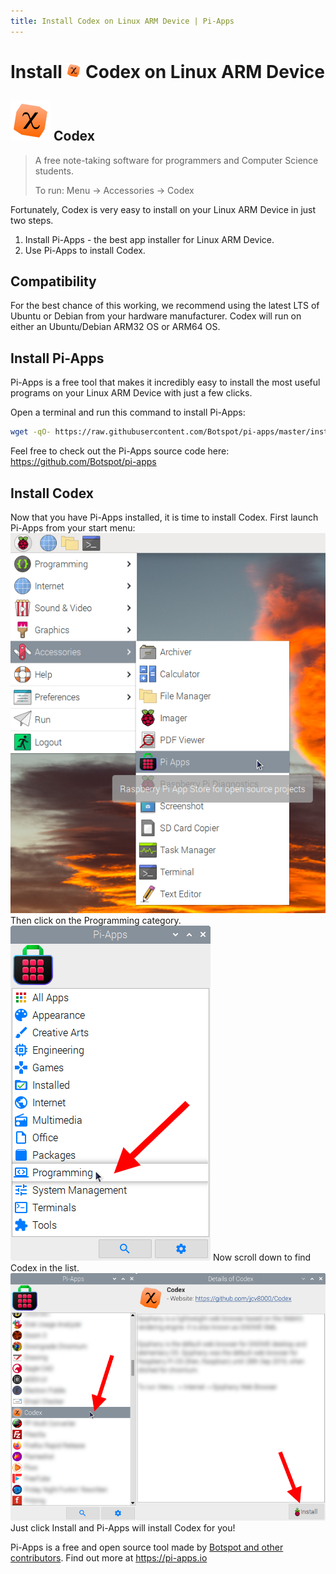 ```yaml
---
title: Install Codex on Linux ARM Device | Pi-Apps
---
```

<div class="simple-install-content content">

# Install <img src="/img/app-icons/Codex/icon-64.png" height=24> Codex on Linux ARM Device

## <img src="/img/app-icons/Codex/icon-64.png"> Codex
> A free note-taking software for programmers and Computer Science students.
> 
> To run: Menu -> Accessories -> Codex

Fortunately, Codex is very easy to install on your Linux ARM Device in just two steps.
1. Install Pi-Apps - the best app installer for Linux ARM Device.
2. Use Pi-Apps to install Codex.
</div>
<div class="simple-install-content content">

## Compatibility
For the best chance of this working, we recommend using the latest LTS of Ubuntu or Debian from your hardware manufacturer.
Codex will run on either an Ubuntu/Debian ARM32 OS or ARM64 OS.
</div>
<div class="simple-install-content content">

## Install Pi-Apps

Pi-Apps is a free tool that makes it incredibly easy to install the most useful programs on your Linux ARM Device with just a few clicks.

Open a terminal and run this command to install Pi-Apps:
```bash
wget -qO- https://raw.githubusercontent.com/Botspot/pi-apps/master/install | bash
```
Feel free to check out the Pi-Apps source code here: https://github.com/Botspot/pi-apps
</div>
<div class="simple-install-content content">

## Install Codex

Now that you have Pi-Apps installed, it is time to install Codex.
First launch Pi-Apps from your start menu:
<img src="/img/start-menu.png">
Then click on the Programming category.
<img src="/img/category-selections/Programming.png">
Now scroll down to find Codex in the list.
<img src="/img/app-icons/Codex/app-selection.png">
Just click Install and Pi-Apps will install Codex for you!
</div>
<div class="simple-install-content content">

Pi-Apps is a free and open source tool made by [Botspot and other contributors](/about/#contributors). Find out more at https://pi-apps.io
</div>
